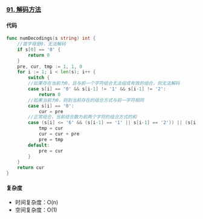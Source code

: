 ### [91. 解码方法](https://leetcode-cn.com/problems/decode-ways/)

#### 代码

```go
func numDecodings(s string) int {
    //首字母是0，无法解码
	if s[0] == '0' {
		return 0
	}
	pre, cur, tmp := 1, 1, 0
	for i := 1; i < len(s); i++ {
		switch {
        //如果存在当前为0，且与前一个字符组合无法组成有效的组合，则无法解码
		case s[i] == '0' && s[i-1] != '1' && s[i-1] != '2':
			return 0
        //如果当前为0，则到当前存在的组合方式与前一字符相同
		case s[i] == '0':
			cur = pre
        //正常组合，当前组合数为前两个字符的组合方式的和
		case (s[i] <= '6' && (s[i-1] == '1' || s[i-1] == '2')) || (s[i] > '6' && s[i-1] == '1'):
			tmp = cur
			cur = cur + pre
			pre = tmp
		default:
			pre = cur
		}
	}
	return cur
}
```

#### 复杂度

- 时间复杂度：O(n)
- 空间复杂度：O(1)